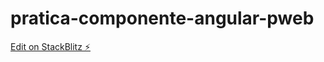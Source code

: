 # pratica-componente-angular-pweb

[Edit on StackBlitz ⚡️](https://stackblitz.com/edit/github-r1mzbk)